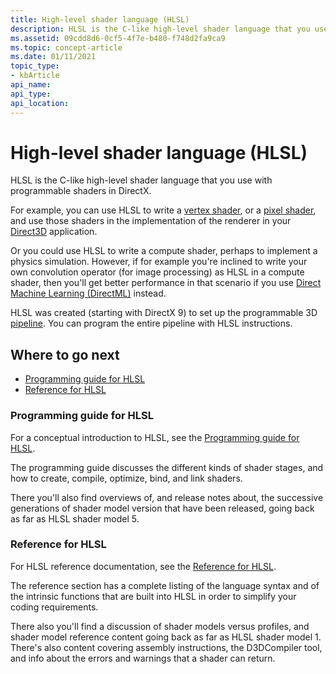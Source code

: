 ```yaml
---
title: High-level shader language (HLSL)
description: HLSL is the C-like high-level shader language that you use with programmable shaders in DirectX.
ms.assetid: 09cdd8d6-0cf5-4f7e-b480-f748d2fa9ca9
ms.topic: concept-article
ms.date: 01/11/2021
topic_type: 
- kbArticle
api_name:
api_type:
api_location:
---
```


# High-level shader language (HLSL)

HLSL is the C-like high-level shader language that you use with programmable shaders in DirectX.

For example, you can use HLSL to write a [vertex shader](../direct3d11/vertex-shader-stage.md), or a [pixel shader](../direct3d11/pixel-shader-stage.md), and use those shaders in the implementation of the renderer in your [Direct3D](../direct3d12/directx-12-programming-guide.md) application.

Or you could use HLSL to write a compute shader, perhaps to implement a physics simulation. However, if for example you're inclined to write your own convolution operator (for image processing) as HLSL in a compute shader, then you'll get better performance in that scenario if you use [Direct Machine Learning (DirectML)](/windows/ai/directml/dml) instead.

HLSL was created (starting with DirectX 9) to set up the programmable 3D [pipeline](../direct3d11/overviews-direct3d-11-graphics-pipeline.md). You can program the entire pipeline with HLSL instructions.

## Where to go next

* [Programming guide for HLSL](./dx-graphics-hlsl-pguide.md)
* [Reference for HLSL](./dx-graphics-hlsl-reference.md)

### Programming guide for HLSL

For a conceptual introduction to HLSL, see the [Programming guide for HLSL](./dx-graphics-hlsl-pguide.md).

The programming guide discusses the different kinds of shader stages, and how to create, compile, optimize, bind, and link shaders.

There you'll also find overviews of, and release notes about, the successive generations of shader model version that have been released, going back as far as HLSL shader model 5.

### Reference for HLSL

For HLSL reference documentation, see the [Reference for HLSL](./dx-graphics-hlsl-reference.md).

The reference section has a complete listing of the language syntax and of the intrinsic functions that are built into HLSL in order to simplify your coding requirements.

There also you'll find a discussion of shader models versus profiles, and shader model reference content going back as far as HLSL shader model 1. There's also content covering assembly instructions, the D3DCompiler tool, and info about the errors and warnings that a shader can return.
